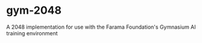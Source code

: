 # gym-2048
A 2048 implementation for use with the Farama Foundation's Gymnasium AI training environment

